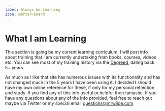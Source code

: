 ```yaml
---
label: Always be Learning
icon: mortar-board
---
```

# What I am Learning

This section is going be my current learning curriculum. I will post info about training that I am currently undertaking from 
books, courses, videos etc. You can see most of my training history via the [Degreed](https://degreed.com/profile/mrwilde/skills), dating back 5+ years. 

As much as I like that site has numerous issues with its functionality and has not changed much in the 5 years I have been using it. I decided I should
have my own online reference for these, if only for my personal reflection and study. If you find any of this info useful or helpful then fantastic.
If you have any questions about any of the info provided, feel free to reach out maybe via Twitter or 
my special email [questions@mrwilde.com](questions@mrwilde.com)
